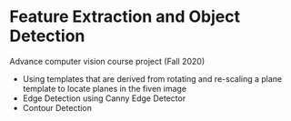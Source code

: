 # Feature Extraction and Object Detection
Advance computer vision course project (Fall 2020)

* Using templates that are derived from rotating and re-scaling a plane template to locate planes in the fiven image
* Edge Detection using Canny Edge Detector
* Contour Detection
